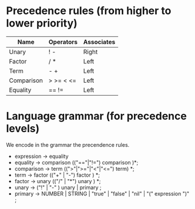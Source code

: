 # Precedence rules (from higher to lower priority)

| Name        | Operators   | Associates |
| ----------- | ----------- | ---------- |
| Unary       | ! -         | Right      |
| Factor      | / *         | Left       |
| Term        | - +         | Left       |
| Comparison  | > >= < <=   | Left       |
| Equality    | == !=       | Left       |   

# Language grammar (for precedence levels)
We encode in the grammar the precendence rules.

* expression -> equality
* equality   -> comparison (("=="|"!=") comparison )*;
* comparison -> term ((">"|">="|"<"|"<=") term)  *;
* term -> factor (("+" | "-") factor ) *;
* factor -> unary (("/" | "*") unary ) *;
* unary -> ("!" | "-" ) unary | primary ;
* primary -> NUMBER | STRING | "true" | "false" | "nil" | "(" expression ")" ;

